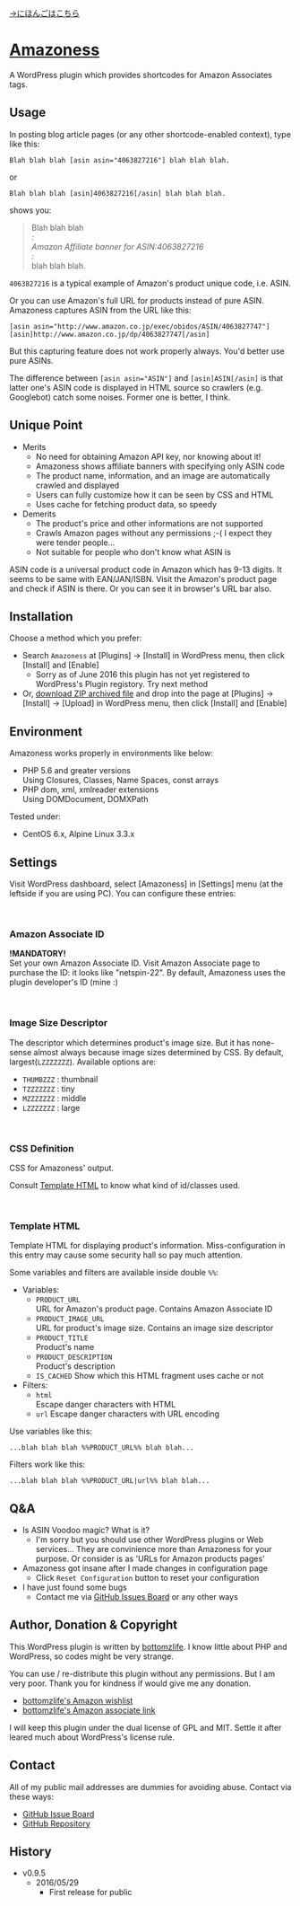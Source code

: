 [→にほんごはこちら](https://github.com/bottomzlife/amazoness/blob/master/readme.ja.md)

# [Amazoness](https://github.com/bottomzlife/amazoness/)

A WordPress plugin which provides shortcodes for Amazon Associates tags.

## Usage

In posting blog article pages (or any other shortcode-enabled context),
type like this:

````
Blah blah blah [asin asin="4063827216"] blah blah blah.
````

or

````
Blah blah blah [asin]4063827216[/asin] blah blah blah.
````

shows you:

>Blah blah blah  
>  *:*  
>  *Amazon Affiliate banner for ASIN:4063827216*  
>  *:*   
>blah blah blah.

`4063827216` is a typical example of Amazon's product unique code,
i.e. ASIN.

Or you can use Amazon's full URL for products instead of pure ASIN.
Amazoness captures ASIN from the URL like this:

````
[asin asin="http://www.amazon.co.jp/exec/obidos/ASIN/4063827747"]
[asin]http://www.amazon.co.jp/dp/4063827747[/asin]
````

But this capturing feature does not work properly always.
You'd better use pure ASINs.

The difference between
`[asin asin="ASIN"]`
and
`[asin]ASIN[/asin]`
is that
latter one's ASIN code is displayed in HTML source
so crawlers (e.g. Googlebot) catch some noises.
Former one is better, I think.

## Unique Point

* Merits
    * No need for obtaining Amazon API key, nor knowing about it!
    * Amazoness shows affiliate banners with specifying only ASIN code
    * The product name, information, and an image are automatically crawled and displayed
    * Users can fully customize how it can be seen by CSS and HTML
    * Uses cache for fetching product data, so speedy  
* Demerits
    * The product's price and other informations are not supported
    * Crawls Amazon pages without any permissions ;-( I expect they were tender people...
    * Not suitable for people who don't know what ASIN is

ASIN code is a universal product code in Amazon
which has 9-13 digits.
It seems to be same with EAN/JAN/ISBN.
Visit the Amazon's product page and check if ASIN is there.
Or you can see it in browser's URL bar also.

## Installation

Choose a method which you prefer:

* Search `Amazoness` at [Plugins] -> [Install] in WordPress menu, then click [Install] and [Enable]
    * Sorry as of June 2016 this plugin has not yet registered to 
      WordPress's Plugin registory. Try next method
* Or, [download ZIP archived file](https://github.com/bottomzlife/amazoness/releases) and drop into the page at [Plugins] -> [Install] -> [Upload] in WordPress menu, then click [Install] and [Enable]

## Environment

Amazoness works properly in environments like below:

* PHP 5.6 and greater versions   
  Using Closures, Classes, Name Spaces, const arrays
* PHP dom, xml, xmlreader extensions   
  Using DOMDocument, DOMXPath

Tested under:

* CentOS 6.x, Alpine Linux 3.3.x

## Settings

Visit WordPress dashboard, select [Amazoness] in [Settings] menu (at the leftside if you are using PC).
You can configure these entries:

<a name="setting_associate_id">&nbsp;</a>
### Amazon Associate ID 

**!MANDATORY!**  
Set your own Amazon Associate ID.
Visit Amazon Associate page to purchase the ID:
it looks like "netspin-22".
By default, Amazoness uses the plugin developer's ID (mine :)

<a name="setting_image_size">&nbsp;</a>
### Image Size Descriptor 

The descriptor which determines product's image size.
But it has none-sense almost always because image sizes
determined by CSS.
By default, largest(`LZZZZZZZ`). Available options are:

* `THUMBZZZ` :   thumbnail
* `TZZZZZZZ` :   tiny
* `MZZZZZZZ` :   middle
* `LZZZZZZZ` :   large

<a name="setting_css_definition">&nbsp;</a>
### CSS Definition

CSS for Amazoness' output.

Consult <a href="#setting_html_template">Template HTML</a>
to know what kind of id/classes used.

<a name="setting_html_template">&nbsp;</a>
### Template HTML

Template HTML for displaying product's information.
Miss-configuration in this entry may cause 
some security hall so pay much attention.

Some variables and filters are available inside double `%%`:

* Variables:
    * `PRODUCT_URL`  
      URL for Amazon's product page. Contains Amazon Associate ID
    * `PRODUCT_IMAGE_URL`  
      URL for product's image size. Contains an image size descriptor
    * `PRODUCT_TITLE`  
      Product's name
    * `PRODUCT_DESCRIPTION`  
      Product's description
    * `IS_CACHED`
      Show which this HTML fragment uses cache or not
* Filters:
    * `html`  
      Escape danger characters with HTML
    * `url`
      Escape danger characters with URL encoding

Use variables like this:

````
...blah blah blah %%PRODUCT_URL%% blah blah...
````

Filters work like this:

````
...blah blah blah %%PRODUCT_URL|url%% blah blah...
````

## Q&A

* Is ASIN Voodoo magic? What is it?
    * I'm sorry but you should use other WordPress plugins or Web services...
      They are convinience more than Amazoness for your purpose.
      Or consider is as 'URLs for Amazon products pages'
* Amazoness got insane after I made changes in configuration page
    * Click `Reset Configuration` button to reset your configuration
* I have just found some bugs
    * Contact me via [GitHub Issues Board](https://github.com/bottomzlife/amazoness/issues) or any other ways 

## Author, Donation & Copyright

This WordPress plugin is written by [bottomzlife](http://netsp.in/).
I know little about PHP and WordPress, so codes might be very strange.

You can use / re-distribute this plugin without any permissions.
But I am very poor. Thank you for kindness if would give me any donation.

* [bottomzlife's Amazon wishlist](http://www.amazon.co.jp/registry/wishlist/35RWBK7ZZQ8PF/ref=cm_sw_r_tw_ws_z.arxbD4ZYFG5)
* [bottomzlife's Amazon associate link](http://www.amazon.co.jp/?_encoding=UTF8&camp=247&creative=1211&linkCode=ur2&tag=netspin-22)

I will keep this plugin under the dual license of GPL and MIT.
Settle it after leared much about WordPress's license rule.

## Contact

All of my public mail addresses are dummies for avoiding abuse.
Contact via these ways:

* [GitHub Issue Board](https://github.com/bottomzlife/amazoness/issues)
* [GitHub Repository](https://github.com/bottomzlife/amazoness/)

## History

* v0.9.5
    * 2016/05/29
        * First release for public
